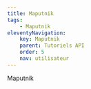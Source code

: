 ```yaml
---
title: Maputnik
tags:
    - Maputnik
eleventyNavigation:
    key: Maputnik
    parent: Tutoriels API
    order: 5
    nav: utilisateur
---
```


Maputnik
